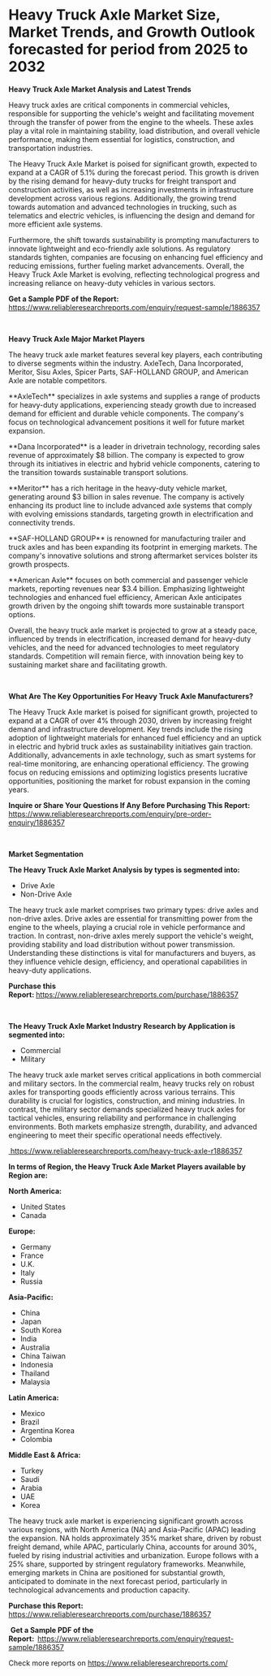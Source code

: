 <p><h1>Heavy Truck Axle Market Size, Market Trends, and Growth Outlook forecasted for period from 2025 to 2032</h1></p><p><strong>Heavy Truck Axle Market Analysis and Latest Trends</strong></p>
<p><p>Heavy truck axles are critical components in commercial vehicles, responsible for supporting the vehicle's weight and facilitating movement through the transfer of power from the engine to the wheels. These axles play a vital role in maintaining stability, load distribution, and overall vehicle performance, making them essential for logistics, construction, and transportation industries.</p><p>The Heavy Truck Axle Market is poised for significant growth, expected to expand at a CAGR of 5.1% during the forecast period. This growth is driven by the rising demand for heavy-duty trucks for freight transport and construction activities, as well as increasing investments in infrastructure development across various regions. Additionally, the growing trend towards automation and advanced technologies in trucking, such as telematics and electric vehicles, is influencing the design and demand for more efficient axle systems.</p><p>Furthermore, the shift towards sustainability is prompting manufacturers to innovate lightweight and eco-friendly axle solutions. As regulatory standards tighten, companies are focusing on enhancing fuel efficiency and reducing emissions, further fueling market advancements. Overall, the Heavy Truck Axle Market is evolving, reflecting technological progress and increasing reliance on heavy-duty vehicles in various sectors.</p></p>
<p><strong>Get a Sample PDF of the Report:&nbsp;</strong> <a href="https://www.reliableresearchreports.com/enquiry/request-sample/1886357?utm_campaign=2292&utm_medium=2&utm_source=Github&utm_content=ia&utm_term=30032025&utm_id=heavy-truck-axle">https://www.reliableresearchreports.com/enquiry/request-sample/1886357</a></p>
<p>&nbsp;</p>
<p><strong>Heavy Truck Axle Major Market Players</strong></p>
<p><p>The heavy truck axle market features several key players, each contributing to diverse segments within the industry. AxleTech, Dana Incorporated, Meritor, Sisu Axles, Spicer Parts, SAF-HOLLAND GROUP, and American Axle are notable competitors.</p><p>**AxleTech** specializes in axle systems and supplies a range of products for heavy-duty applications, experiencing steady growth due to increased demand for efficient and durable vehicle components. The company's focus on technological advancement positions it well for future market expansion.</p><p>**Dana Incorporated** is a leader in drivetrain technology, recording sales revenue of approximately $8 billion. The company is expected to grow through its initiatives in electric and hybrid vehicle components, catering to the transition towards sustainable transport solutions.</p><p>**Meritor** has a rich heritage in the heavy-duty vehicle market, generating around $3 billion in sales revenue. The company is actively enhancing its product line to include advanced axle systems that comply with evolving emissions standards, targeting growth in electrification and connectivity trends.</p><p>**SAF-HOLLAND GROUP** is renowned for manufacturing trailer and truck axles and has been expanding its footprint in emerging markets. The company's innovative solutions and strong aftermarket services bolster its growth prospects.</p><p>**American Axle** focuses on both commercial and passenger vehicle markets, reporting revenues near $3.4 billion. Emphasizing lightweight technologies and enhanced fuel efficiency, American Axle anticipates growth driven by the ongoing shift towards more sustainable transport options.</p><p>Overall, the heavy truck axle market is projected to grow at a steady pace, influenced by trends in electrification, increased demand for heavy-duty vehicles, and the need for advanced technologies to meet regulatory standards. Competition will remain fierce, with innovation being key to sustaining market share and facilitating growth.</p></p>
<p>&nbsp;</p>
<p><strong>What Are The Key Opportunities For Heavy Truck Axle Manufacturers?</strong></p>
<p><p>The Heavy Truck Axle market is poised for significant growth, projected to expand at a CAGR of over 4% through 2030, driven by increasing freight demand and infrastructure development. Key trends include the rising adoption of lightweight materials for enhanced fuel efficiency and an uptick in electric and hybrid truck axles as sustainability initiatives gain traction. Additionally, advancements in axle technology, such as smart systems for real-time monitoring, are enhancing operational efficiency. The growing focus on reducing emissions and optimizing logistics presents lucrative opportunities, positioning the market for robust expansion in the coming years.</p></p>
<p><strong>Inquire or Share Your Questions If Any Before Purchasing This Report:</strong> <a href="https://www.reliableresearchreports.com/enquiry/pre-order-enquiry/1886357?utm_campaign=2292&utm_medium=2&utm_source=Github&utm_content=ia&utm_term=30032025&utm_id=heavy-truck-axle">https://www.reliableresearchreports.com/enquiry/pre-order-enquiry/1886357</a></p>
<p>&nbsp;</p>
<p><strong>Market Segmentation</strong></p>
<p><strong>The Heavy Truck Axle Market Analysis by types is segmented into:</strong></p>
<p><ul><li>Drive Axle</li><li>Non-Drive Axle</li></ul></p>
<p><p>The heavy truck axle market comprises two primary types: drive axles and non-drive axles. Drive axles are essential for transmitting power from the engine to the wheels, playing a crucial role in vehicle performance and traction. In contrast, non-drive axles merely support the vehicle's weight, providing stability and load distribution without power transmission. Understanding these distinctions is vital for manufacturers and buyers, as they influence vehicle design, efficiency, and operational capabilities in heavy-duty applications.</p></p>
<p><strong>Purchase this Report:&nbsp;</strong><a href="https://www.reliableresearchreports.com/purchase/1886357?utm_campaign=2292&utm_medium=2&utm_source=Github&utm_content=ia&utm_term=30032025&utm_id=heavy-truck-axle">https://www.reliableresearchreports.com/purchase/1886357</a></p>
<p>&nbsp;</p>
<p><strong>The Heavy Truck Axle Market Industry Research by Application is segmented into:</strong></p>
<p><ul><li>Commercial</li><li>Military</li></ul></p>
<p><p>The heavy truck axle market serves critical applications in both commercial and military sectors. In the commercial realm, heavy trucks rely on robust axles for transporting goods efficiently across various terrains. This durability is crucial for logistics, construction, and mining industries. In contrast, the military sector demands specialized heavy truck axles for tactical vehicles, ensuring reliability and performance in challenging environments. Both markets emphasize strength, durability, and advanced engineering to meet their specific operational needs effectively.</p></p>
<p><a href="https://www.reliableresearchreports.com/heavy-truck-axle-r1886357?utm_campaign=2292&utm_medium=2&utm_source=Github&utm_content=ia&utm_term=30032025&utm_id=heavy-truck-axle">&nbsp;https://www.reliableresearchreports.com/heavy-truck-axle-r1886357</a></p>
<p><strong>In terms of Region, the Heavy Truck Axle Market Players available by Region are:</strong></p>
<p>
    <p> <strong> North America: </strong>
        <ul>
            <li>United States</li>
            <li>Canada</li>
        </ul>
        </p> 
    <p> <strong> Europe: </strong>
        <ul>
            <li>Germany</li>
            <li>France</li>
            <li>U.K.</li>
            <li>Italy</li>
            <li>Russia</li>
        </ul>
        </p> 
    <p> <strong> Asia-Pacific: </strong>
        <ul>
            <li>China</li>
            <li>Japan</li>
            <li>South Korea</li>
            <li>India</li>
            <li>Australia</li>
            <li>China Taiwan</li>
            <li>Indonesia</li>
            <li>Thailand</li>
            <li>Malaysia</li>
        </ul>
        </p> 
    <p> <strong> Latin America: </strong>
        <ul>
            <li>Mexico</li>
            <li>Brazil</li>
            <li>Argentina Korea</li>
            <li>Colombia</li>
        </ul>
        </p> 
    <p> <strong> Middle East & Africa: </strong>
        <ul>
            <li>Turkey</li>
            <li>Saudi</li>
            <li>Arabia</li>
            <li>UAE</li>
            <li>Korea</li>
        </ul>
    </p>
    </p>
<p><p>The heavy truck axle market is experiencing significant growth across various regions, with North America (NA) and Asia-Pacific (APAC) leading the expansion. NA holds approximately 35% market share, driven by robust freight demand, while APAC, particularly China, accounts for around 30%, fueled by rising industrial activities and urbanization. Europe follows with a 25% share, supported by stringent regulatory frameworks. Meanwhile, emerging markets in China are positioned for substantial growth, anticipated to dominate in the next forecast period, particularly in technological advancements and production capacity.</p></p>
<p><strong>Purchase this Report: </strong><a href="https://www.reliableresearchreports.com/purchase/1886357?utm_campaign=2292&utm_medium=2&utm_source=Github&utm_content=ia&utm_term=30032025&utm_id=heavy-truck-axle">https://www.reliableresearchreports.com/purchase/1886357</a></p>
<p>&nbsp;<strong>Get a Sample PDF of the Report:&nbsp;&nbsp;</strong><a href="https://www.reliableresearchreports.com/enquiry/request-sample/1886357?utm_campaign=2292&utm_medium=2&utm_source=Github&utm_content=ia&utm_term=30032025&utm_id=heavy-truck-axle">https://www.reliableresearchreports.com/enquiry/request-sample/1886357</a></p>
<p><strong></strong></p>
<p>Check more reports on <a href="https://www.reliableresearchreports.com/?utm_campaign=2292&utm_medium=2&utm_source=Github&utm_content=ia&utm_term=30032025&utm_id=heavy-truck-axle">https://www.reliableresearchreports.com/</a></p>